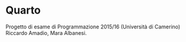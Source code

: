 # Quarto
Progetto di esame di Programmazione 2015/16 (Università di Camerino) Riccardo Amadio, Mara Albanesi.
